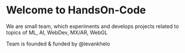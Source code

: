 # Welcome to HandsOn-Code
We are small team, which experiments and develops projects related to topics of ML, AI, WebDev, MX/AR, WebGL

Team is founded & funded by @levankhelo
